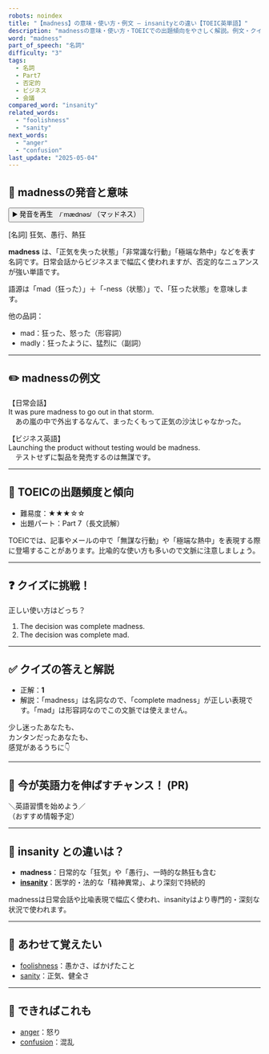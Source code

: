 ```yaml
---
robots: noindex
title: "【madness】の意味・使い方・例文 ― insanityとの違い【TOEIC英単語】"
description: "madnessの意味・使い方・TOEICでの出題傾向をやさしく解説。例文・クイズ付きでinsanityとの違いもわかりやすく学べます。"
word: "madness"
part_of_speech: "名詞"
difficulty: "3"
tags:
  - 名詞
  - Part7
  - 否定的
  - ビジネス
  - 会議
compared_word: "insanity"
related_words:
  - "foolishness"
  - "sanity"
next_words:
  - "anger"
  - "confusion"
last_update: "2025-05-04"
---
```


## 🔰 madnessの発音と意味

<button class="play-audio" onclick="playTTS('madness')">
  <span class="play-audio-main">
    ▶️ 発音を再生　/ˈmædnəs/
  </span>
  <span class="play-audio-sub">
    （マッドネス）
  </span>
</button>

[名詞] 狂気、愚行、熱狂

**madness** は、「正気を失った状態」「非常識な行動」「極端な熱中」などを表す名詞です。日常会話からビジネスまで幅広く使われますが、否定的なニュアンスが強い単語です。

語源は「mad（狂った）」＋「-ness（状態）」で、「狂った状態」を意味します。

他の品詞：  
- mad：狂った、怒った（形容詞）
- madly：狂ったように、猛烈に（副詞）

---

## ✏️ madnessの例文

【日常会話】  
It was pure madness to go out in that storm.  
　あの嵐の中で外出するなんて、まったくもって正気の沙汰じゃなかった。

【ビジネス英語】  
Launching the product without testing would be madness.  
　テストせずに製品を発売するのは無謀です。

---

## 🎯 TOEICの出題頻度と傾向

- 難易度：★★★☆☆
- 出題パート：Part 7（長文読解）

TOEICでは、記事やメールの中で「無謀な行動」や「極端な熱中」を表現する際に登場することがあります。比喩的な使い方も多いので文脈に注意しましょう。

---

## ❓ クイズに挑戦！

正しい使い方はどっち？

1. The decision was complete madness.  
2. The decision was complete mad.

---

## ✅ クイズの答えと解説

- 正解：**1**
- 解説：「madness」は名詞なので、「complete madness」が正しい表現です。「mad」は形容詞なのでこの文脈では使えません。

少し迷ったあなたも、  
カンタンだったあなたも、  
感覚があるうちに👇️

---

## 🚀 今が英語力を伸ばすチャンス！ (PR)

<div class="info-center">
＼英語習慣を始めよう／<br>  
（おすすめ情報予定）
</div>

---

## 🤔  insanity との違いは？

- **madness**：日常的な「狂気」や「愚行」、一時的な熱狂も含む
- **[insanity](/word/insanity/)**：医学的・法的な「精神異常」、より深刻で持続的

madnessは日常会話や比喩表現で幅広く使われ、insanityはより専門的・深刻な状況で使われます。

---

## 🧩 あわせて覚えたい

- [foolishness](/word/foolishness/)：愚かさ、ばかげたこと
- [sanity](/word/sanity/)：正気、健全さ

---

## 📖 できればこれも

- [anger](/word/anger/)：怒り
- [confusion](/word/confusion/)：混乱

<!-- cvid: aid25_bid13 -->
